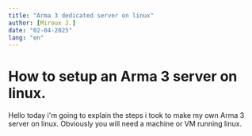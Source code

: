 ```yaml
---
title: "Arma 3 dedicated server on linux"
author: [Miroux J.]
date: "02-04-2025"
lang: "en"
---
```


# How to setup an Arma 3 server on linux.

Hello today i'm going to explain the steps i took to make my own Arma 3 server on linux.
Obviously you will need a machine or VM running linux.

